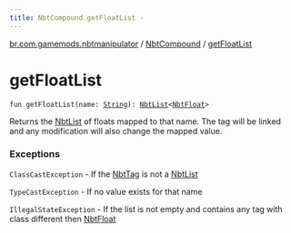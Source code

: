 ```yaml
---
title: NbtCompound.getFloatList - 
---
```


[br.com.gamemods.nbtmanipulator](../index.html) / [NbtCompound](index.html) / [getFloatList](./get-float-list.html)

# getFloatList

`fun getFloatList(name: `[`String`](https://kotlinlang.org/api/latest/jvm/stdlib/kotlin/-string/index.html)`): `[`NbtList`](../-nbt-list/index.html)`<`[`NbtFloat`](../-nbt-float/index.html)`>`

Returns the [NbtList](../-nbt-list/index.html) of floats mapped to that name. The tag will be linked and any modification will
also change the mapped value.

### Exceptions

`ClassCastException` - If the [NbtTag](../-nbt-tag.html) is not a [NbtList](../-nbt-list/index.html)

`TypeCastException` - If no value exists for that name

`IllegalStateException` - If the list is not empty and contains any tag with class different then [NbtFloat](../-nbt-float/index.html)